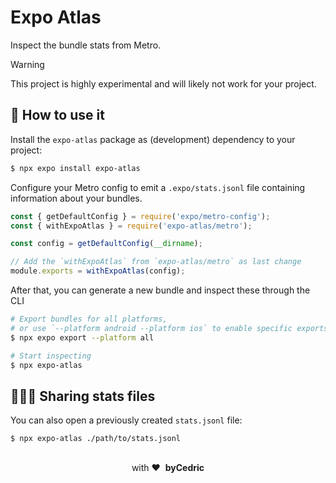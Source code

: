 # Expo Atlas

Inspect the bundle stats from Metro.

> [!Warning]
> This project is highly experimental and will likely not work for your project.

## 🚀 How to use it

Install the `expo-atlas` package as (development) dependency to your project:

```bash
$ npx expo install expo-atlas
```

Configure your Metro config to emit a `.expo/stats.jsonl` file containing information about your bundles.

```js metro.config.js
const { getDefaultConfig } = require('expo/metro-config');
const { withExpoAtlas } = require('expo-atlas/metro');

const config = getDefaultConfig(__dirname);

// Add the `withExpoAtlas` from `expo-atlas/metro` as last change
module.exports = withExpoAtlas(config);
```

After that, you can generate a new bundle and inspect these through the CLI

```bash
# Export bundles for all platforms,
# or use `--platform android --platform ios` to enable specific exports
$ npx expo export --platform all

# Start inspecting
$ npx expo-atlas
```

## 🧑‍🤝‍🧑 Sharing stats files

You can also open a previously created `stats.jsonl` file:

```
$ npx expo-atlas ./path/to/stats.jsonl
```

<div align="center">
  <br />
  with&nbsp;❤️&nbsp;&nbsp;<strong>byCedric</strong>
  <br />
</div>
